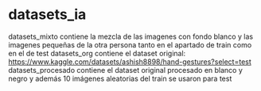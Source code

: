 # datasets_ia
datasets_mixto contiene la mezcla de las imagenes con fondo blanco y las imagenes pequeñas de la otra persona tanto en el apartado de train como en el de test
datasets_org contiene el dataset original: https://www.kaggle.com/datasets/ashish8898/hand-gestures?select=test
datasets_procesado contiene el dataset original procesado en blanco y negro y además 10 imágenes aleatorias del train se usaron para test
